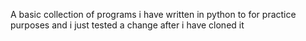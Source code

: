 A basic collection of  programs i  have written in python to for practice 
purposes and i just tested a change after i have cloned it
